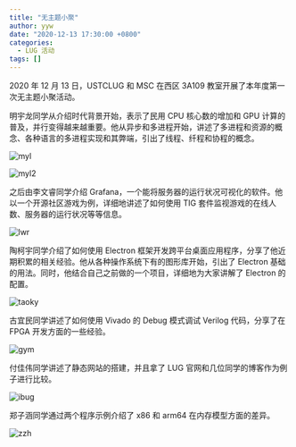 ```yaml
---
title: "无主题小聚"
author: yyw
date: "2020-12-13 17:30:00 +0800"
categories:
  - LUG 活动
tags: []
---
```


2020 年 12 月 13 日，USTCLUG 和 MSC 在西区 3A109 教室开展了本年度第一次无主题小聚活动。

明宇龙同学从介绍时代背景开始，表示了民用 CPU 核心数的增加和 GPU 计算的普及，并行变得越来越重要。他从异步和多进程开始，讲述了多进程和资源的概念、各种语言的多进程实现和其弊端，引出了线程、纤程和协程的概念。

![myl](http://ftp.lug.ustc.edu.cn/weekly_party/2020.12.13_%E6%97%A0%E4%B8%BB%E9%A2%98%E5%B0%8F%E8%81%9A/Photos/_DSC1911.JPG)

![myl2](http://ftp.lug.ustc.edu.cn/weekly_party/2020.12.13_%E6%97%A0%E4%B8%BB%E9%A2%98%E5%B0%8F%E8%81%9A/Photos/_DSC1926.JPG)

之后由李文睿同学介绍 Grafana，一个能将服务器的运行状况可视化的软件。他以一个开源社区游戏为例，详细地讲述了如何使用 TIG 套件监视游戏的在线人数、服务器的运行状况等等信息。

![lwr](http://ftp.lug.ustc.edu.cn/weekly_party/2020.12.13_%E6%97%A0%E4%B8%BB%E9%A2%98%E5%B0%8F%E8%81%9A/Photos/_DSC2021.JPG)

陶柯宇同学介绍了如何使用 Electron 框架开发跨平台桌面应用程序，分享了他近期积累的相关经验。他从各种操作系统下有的图形库开始，引出了 Electron 基础的用法。同时，他结合自己之前做的一个项目，详细地为大家讲解了 Electron 的配置。

![taoky](http://ftp.lug.ustc.edu.cn/weekly_party/2020.12.13_%E6%97%A0%E4%B8%BB%E9%A2%98%E5%B0%8F%E8%81%9A/Photos/_DSC2032.JPG)

古宜民同学讲述了如何使用 Vivado 的 Debug 模式调试 Verilog 代码，分享了在 FPGA 开发方面的一些经验。

![gym](http://ftp.lug.ustc.edu.cn/weekly_party/2020.12.13_%E6%97%A0%E4%B8%BB%E9%A2%98%E5%B0%8F%E8%81%9A/Photos/_DSC2084.JPG)

付佳伟同学讲述了静态网站的搭建，并且拿了 LUG 官网和几位同学的博客作为例子进行比较。

![ibug](http://ftp.lug.ustc.edu.cn/weekly_party/2020.12.13_%E6%97%A0%E4%B8%BB%E9%A2%98%E5%B0%8F%E8%81%9A/Photos/_DSC2099.JPG)

郑子涵同学通过两个程序示例介绍了 x86 和 arm64 在内存模型方面的差异。

![zzh](http://ftp.lug.ustc.edu.cn/weekly_party/2020.12.13_%E6%97%A0%E4%B8%BB%E9%A2%98%E5%B0%8F%E8%81%9A/Photos/_DSC2140.JPG)
